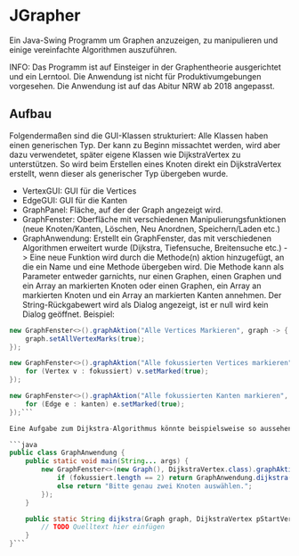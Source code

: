 # JGrapher
Ein Java-Swing Programm um Graphen anzuzeigen, zu manipulieren und einige vereinfachte Algorithmen auszuführen.

INFO: Das Programm ist auf Einsteiger in der Graphentheorie ausgerichtet und ein Lerntool. Die Anwendung ist nicht für Produktivumgebungen vorgesehen. Die Anwendung ist auf das Abitur NRW ab 2018 angepasst.

## Aufbau
Folgendermaßen sind die GUI-Klassen strukturiert:
Alle Klassen haben einen generischen Typ. Der kann zu Beginn missachtet werden, wird aber dazu verwendetet, später eigene Klassen wie DijkstraVertex zu unterstützen. So wird beim Erstellen eines Knoten direkt ein DijkstraVertex erstellt, wenn dieser als generischer Typ übergeben wurde.
+ VertexGUI: GUI für die Vertices
+ EdgeGUI: GUI für die Kanten
+ GraphPanel: Fläche, auf der der Graph angezeigt wird.
+ GraphFenster: Oberfläche mit verschiedenen Manipulierungsfunktionen (neue Knoten/Kanten, Löschen, Neu Anordnen, Speichern/Laden etc.)
+ GraphAnwendung: Erstellt ein GraphFenster, das mit verschiedenen Algorithmen erweitert wurde (Dijkstra, Tiefensuche, Breitensuche etc.)
-> Eine neue Funktion wird durch die Methode(n) aktion hinzugefügt, an die ein Name und eine Methode übergeben wird. Die Methode kann als Parameter entweder garnichts, nur einen Graphen, einen Graphen und ein Array an markierten Knoten oder einen Graphen, ein Array an markierten Knoten und ein Array an markierten Kanten annehmen. Der String-Rückgabewert wird als Dialog angezeigt, ist er null wird kein Dialog geöffnet.
Beispiel:

```java
new GraphFenster<>().graphAktion("Alle Vertices Markieren", graph -> {
    graph.setAllVertexMarks(true);
});

new GraphFenster<>().graphAktion("Alle fokussierten Vertices markieren", (graph, fokussiert) -> {
    for (Vertex v : fokussiert) v.setMarked(true);
});

new GraphFenster<>().graphAktion("Alle fokussierten Kanten markieren", (graph, knoten, kanten) -> {
    for (Edge e : kanten) e.setMarked(true);
});```

Eine Aufgabe zum Dijkstra-Algorithmus könnte beispielsweise so aussehen:

```java
public class GraphAnwendung {
    public static void main(String... args) {
        new GraphFenster<>(new Graph(), DijkstraVertex.class).graphAktion("Dijkstra-Algorithmus", (graph, fokussiert) -> {
            if (fokussiert.length == 2) return GraphAnwendung.dijkstra(graph, fokussiert[0], fokussiert[1]);
            else return "Bitte genau zwei Knoten auswählen.";
        });
    }

    public static String dijkstra(Graph graph, DijkstraVertex pStartVertex, DijkstraVertex pEndVertex) {
        // TODO Quelltext hier einfügen
    }
}```
